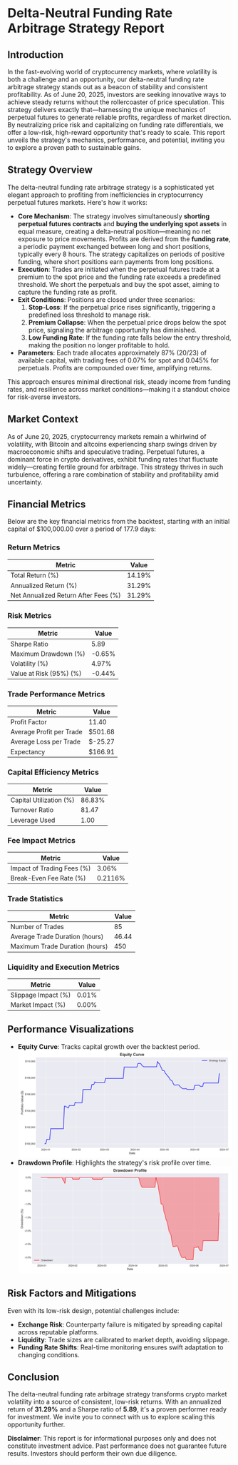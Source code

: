 
# Delta-Neutral Funding Rate Arbitrage Strategy Report

## Introduction
In the fast-evolving world of cryptocurrency markets, where volatility is both a challenge and an opportunity, our delta-neutral funding rate arbitrage strategy stands out as a beacon of stability and consistent profitability. As of June 20, 2025, investors are seeking innovative ways to achieve steady returns without the rollercoaster of price speculation. This strategy delivers exactly that—harnessing the unique mechanics of perpetual futures to generate reliable profits, regardless of market direction. By neutralizing price risk and capitalizing on funding rate differentials, we offer a low-risk, high-reward opportunity that's ready to scale. This report unveils the strategy's mechanics, performance, and potential, inviting you to explore a proven path to sustainable gains.

## Strategy Overview
The delta-neutral funding rate arbitrage strategy is a sophisticated yet elegant approach to profiting from inefficiencies in cryptocurrency perpetual futures markets. Here's how it works:

- **Core Mechanism**: The strategy involves simultaneously **shorting perpetual futures contracts** and **buying the underlying spot assets** in equal measure, creating a delta-neutral position—meaning no net exposure to price movements. Profits are derived from the **funding rate**, a periodic payment exchanged between long and short positions, typically every 8 hours. The strategy capitalizes on periods of positive funding, where short positions earn payments from long positions.
- **Execution**: Trades are initiated when the perpetual futures trade at a premium to the spot price and the funding rate exceeds a predefined threshold. We short the perpetuals and buy the spot asset, aiming to capture the funding rate as profit.
- **Exit Conditions**: Positions are closed under three scenarios: 
  1. **Stop-Loss**: If the perpetual price rises significantly, triggering a predefined loss threshold to manage risk.
  2. **Premium Collapse**: When the perpetual price drops below the spot price, signaling the arbitrage opportunity has diminished.
  3. **Low Funding Rate**: If the funding rate falls below the entry threshold, making the position no longer profitable to hold.
- **Parameters**: Each trade allocates approximately 87% (20/23) of available capital, with trading fees of 0.07% for spot and 0.045% for perpetuals. Profits are compounded over time, amplifying returns.

This approach ensures minimal directional risk, steady income from funding rates, and resilience across market conditions—making it a standout choice for risk-averse investors.

## Market Context
As of June 20, 2025, cryptocurrency markets remain a whirlwind of volatility, with Bitcoin and altcoins experiencing sharp swings driven by macroeconomic shifts and speculative trading. Perpetual futures, a dominant force in crypto derivatives, exhibit funding rates that fluctuate widely—creating fertile ground for arbitrage. This strategy thrives in such turbulence, offering a rare combination of stability and profitability amid uncertainty.

## Financial Metrics
Below are the key financial metrics from the backtest, starting with an initial capital of $100,000.00 over a period of 177.9 days:

### Return Metrics
| Metric                              | Value       |
|-------------------------------------|-------------|
| Total Return (%)                    | 14.19% |
| Annualized Return (%)               | 31.29% |
| Net Annualized Return After Fees (%)| 31.29% |

### Risk Metrics
| Metric           | Value       |
|------------------|-------------|
| Sharpe Ratio     | 5.89 |
| Maximum Drawdown (%) | -0.65% |
| Volatility (%)   | 4.97% |
| Value at Risk (95%) (%) | -0.44% |

### Trade Performance Metrics
| Metric                 | Value       |
|------------------------|-------------|
| Profit Factor          | 11.40 |
| Average Profit per Trade | $501.68 |
| Average Loss per Trade | $-25.27 |
| Expectancy             | $166.91 |

### Capital Efficiency Metrics
| Metric                 | Value       |
|------------------------|-------------|
| Capital Utilization (%)| 86.83% |
| Turnover Ratio         | 81.47 |
| Leverage Used          | 1.00 |

### Fee Impact Metrics
| Metric                 | Value       |
|------------------------|-------------|
| Impact of Trading Fees (%) | 3.06% |
| Break-Even Fee Rate (%)| 0.2116% |

### Trade Statistics
| Metric                 | Value       |
|------------------------|-------------|
| Number of Trades       | 85 |
| Average Trade Duration (hours) | 46.44 |
| Maximum Trade Duration (hours) | 450 |

### Liquidity and Execution Metrics
| Metric                 | Value       |
|------------------------|-------------|
| Slippage Impact (%)    | 0.01% |
| Market Impact (%)      | 0.00% |

## Performance Visualizations
- **Equity Curve**: Tracks capital growth over the backtest period.  
  ![Equity Curve](equity_curve.png)
- **Drawdown Profile**: Highlights the strategy's risk profile over time.  
  ![Drawdown Profile](drawdown.png)

## Risk Factors and Mitigations
Even with its low-risk design, potential challenges include:
- **Exchange Risk**: Counterparty failure is mitigated by spreading capital across reputable platforms.
- **Liquidity**: Trade sizes are calibrated to market depth, avoiding slippage.
- **Funding Rate Shifts**: Real-time monitoring ensures swift adaptation to changing conditions.

## Conclusion
The delta-neutral funding rate arbitrage strategy transforms crypto market volatility into a source of consistent, low-risk returns. With an annualized return of **31.29%** and a Sharpe ratio of **5.89**, it's a proven performer ready for investment. We invite you to connect with us to explore scaling this opportunity further.

**Disclaimer**: This report is for informational purposes only and does not constitute investment advice. Past performance does not guarantee future results. Investors should perform their own due diligence.
